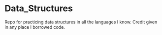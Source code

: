 # Data_Structures
Repo for practicing data structures in all the languages I know. Credit given in any place I borrowed code.
